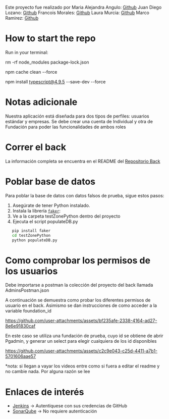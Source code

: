 Este proyecto fue realizado por 
Maria Alejandra Angulo: [Github](https://github.com/marialeang2)
Juan Diego Lozano: [Github](https://github.com/juanlozano3)
Francois Morales: [Github](https://github.com/francoismorales)
Laura Murcia: [Github](https://github.com/lauram354)
Marco Ramirez: [Github](https://github.com/LilMark0o)

# How to start the repo

Run in your terminal:

rm -rf node_modules package-lock.json

npm cache clean --force

npm install typescript@4.9.5 --save-dev --force

# Notas adicionale
Nuestra aplicación está diseñada para dos tipos de perfiles: usuarios estándar y empresas. Se debe crear una cuenta de Individual  y otra de Fundación para poder las funcionalidades de ambos roles

# Correr el back

La información completa se encuentra en el README del [Repositorio Back](https://github.com/marialeang2/Donaccion-Back) 

# Poblar base de datos

Para poblar la base de datos con datos falsos de prueba, sigue estos pasos:

1. Asegúrate de tener Python instalado.
2. Instala la librería [`faker`](https://pypi.org/project/Faker/):
3. Ve a la carpeta testZonePython dentro del proyecto
4. Ejecuta el script populateDB.py
```bash 
   pip install faker 
   cd testZonePython 
   python populateDB.py
```
   


# Como comprobar los permisos de los usuarios

Debe importarse a postman la colección del proyecto del back llamada AdminsPostman.json

A continuación se demuestra como probar los diferentes permisos de usuario en el back. Asimismo se dan instrucciones de como acceder a la variable foundation_id



https://github.com/user-attachments/assets/bf235afe-2338-4164-ad27-8e6e91830caf



En este caso se utiliza una fundación de prueba, cuyo id se obtiene de abrir Pgadmin, y generar un select para elegir cualquiera de los id disponibles



https://github.com/user-attachments/assets/c2c9e043-c25d-4411-a7b1-5701606aae57


*nota: si llegan a vayar los videos entre como si fuera a editar el readme y no cambie nada. Por alguna razón se lee 

# Enlaces de interés

- [Jenkins](http://157.253.238.75:8080/jenkins-isis2603/) -> Autentíquese con sus credencias de GitHub
- [SonarQube](http://157.253.238.75:8080/sonar-isis2603/) -> No requiere autenticación
